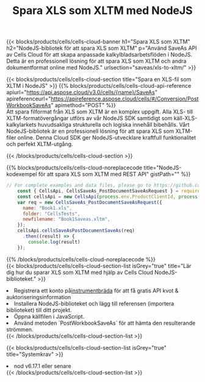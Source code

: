 ﻿---
title:  Spara XLS som XLTM med NodeJS
description:  Använder Aspose.Cells Cloud SDK för NodeJS för att spara XLS-formatfil som XLTM-formatfil.
kwords: Excel, Save XLS as XLTM, REST, NodeJS
howto: How to save XLS as XLTM using Aspose.Cells Cloud NodeJS library.
---
{{< blocks/products/cells/cells-cloud-banner h1="Spara XLS som XLTM" h2="NodeJS-bibliotek för att spara XLS som XLTM" p="Använd SaveAs API av Cells Cloud för att skapa anpassade kalkylbladsarbetsflöden i NodeJS. Detta är en professionell lösning för att spara XLS som XLTM och andra dokumentformat online med NodeJS." urlsection="saveas/xls-to-xltm/" >}}

{{< blocks/products/cells/cells-cloud-section title="Spara en XLS-fil som XLTM i NodeJS" >}}
{{% blocks/products/cells/cells-cloud-api-reference apiurl="https://api.aspose.cloud/v3.0/cells/{name}/SaveAs" apireferenceurl="https://apireference.aspose.cloud/cells/#/Conversion/PostWorkbookSaveAs" apimethod="POST" %}}
<br/>
Att spara filformat från XLS som XLTM är en komplex uppgift. Alla XLS- till XLTM-formatövergångar utförs av vår NodeJS SDK samtidigt som käll-XLS-kalkylarkets huvudsakliga strukturella och logiska innehåll bibehålls. Vårt NodeJS-bibliotek är en professionell lösning för att spara XLS som XLTM-filer online. Denna Cloud SDK ger NodeJS-utvecklare kraftfull funktionalitet och perfekt XLTM-utgång.

{{< /blocks/products/cells/cells-cloud-section >}}

{{% blocks/products/cells/cells-cloud-noreplacecode title="NodeJS-kodexempel för att spara XLS som XLTM med REST API" gistPath="" %}}
  
```js
// For complete examples and data files, please go to https://github.com/aspose-cells-cloud/aspose-cells-cloud-node/
    const { CellsApi, CellsSaveAs_PostDocumentSaveAsRequest } = require("asposecellscloud");
    const cellsApi = new CellsApi(process.env.ProductClientId, process.env.ProductClientSecret);
    var req = new CellsSaveAs_PostDocumentSaveAsRequest({
      name: "Book1.xls",
      folder: "CellsTests",
      newfilename: "Book1Saveas.xltm",
    });
    cellsApi.cellsSaveAsPostDocumentSaveAs(req)
      .then((result) => {
        console.log(result)
    });
```
  
{{% /blocks/products/cells/cells-cloud-noreplacecode %}}
<br/>
{{< blocks/products/cells/cells-cloud-section-list isGrey="true" title="Lär dig hur du sparar XLS som XLTM med hjälp av Cells Cloud NodeJS-biblioteket." >}}
<li> Registrera ett konto på<a href="https://dashboard.aspose.cloud/">instrumentbräda</a> för att få gratis API kvot & auktoriseringsinformation</li>
<li>Installera NodeJS-biblioteket och lägg till referensen (importera biblioteket) till ditt projekt.</li>
<li>Öppna källfilen i JavaScript.</li>
<li>Använd metoden `PostWorkbookSaveAs` för att hämta den resulterande strömmen.</li>
{{< /blocks/products/cells/cells-cloud-section-list >}}

{{< blocks/products/cells/cells-cloud-section-list isGrey="true" title="Systemkrav" >}}
<li>nod v6.17.1 eller senare</li>
{{< /blocks/products/cells/cells-cloud-section-list >}}
